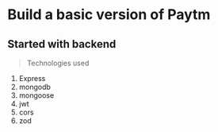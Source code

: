 # Build a basic version of Paytm


## Started with backend 

> Technologies used 
1. Express
2. mongodb 
3. mongoose 
4. jwt 
5. cors 
6. zod 



